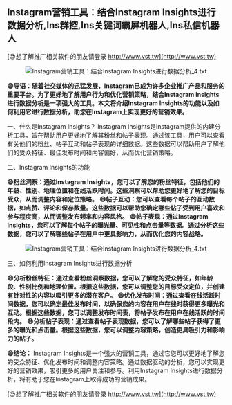 ## **Instagram营销工具：结合Instagram Insights进行数据分析,Ins群控,Ins关键词霸屏机器人,Ins私信机器人**

[😍想了解推广相关软件的朋友请登录 http://www.vst.tw](http://www.vst.tw)

 <center><img src="https://vst.tw/MP4/tuiguang/png/6.png" alt="Instagram营销工具：结合Instagram Insights进行数据分析_4.txt"></center>

**😄导语：随着社交媒体的迅猛发展，Instagram已成为许多企业推广产品和服务的重要平台。为了更好地了解用户行为和优化营销策略，结合Instagram Insights进行数据分析是一项强大的工具。本文将介绍Instagram Insights的功能以及如何利用它进行数据分析，助您在Instagram上实现更好的营销效果。**

一、什么是Instagram Insights？
Instagram Insights是Instagram提供的内建分析工具，旨在帮助用户更好地了解其粉丝和帖子表现。通过该工具，用户可以查看有关他们的粉丝、帖子互动和帖子表现的详细数据。这些数据可以帮助用户了解他们的受众特征、最佳发布时间和内容偏好，从而优化营销策略。

二、Instagram Insights的功能

**😄粉丝洞察：通过Instagram Insights，您可以了解您的粉丝特征，包括他们的年龄、性别、地理位置和在线活跃时间。这些洞察可以帮助您更好地了解您的目标受众，从而调整内容和定位策略。**
**😄帖子互动：您可以查看每个帖子的互动数据，如点赞、评论和保存数量。这些数据可以帮助您确定哪些帖子受到用户喜欢和参与程度高，从而调整发布频率和内容风格。**
**😄帖子表现：通过Instagram Insights，您可以了解每个帖子的曝光量、可见性和点击量等数据。通过分析这些数据，您可以了解哪些帖子在用户中更具影响力，从而优化您的内容战略。**

 <center><img src="https://vst.tw/MP4/tuiguang/png/6.png" alt="Instagram营销工具：结合Instagram Insights进行数据分析_4.txt"></center>

三、如何利用Instagram Insights进行数据分析

**😄分析粉丝特征：通过查看粉丝洞察数据，您可以了解您的受众特征，如年龄段、性别比例和地理位置。根据这些数据，您可以调整您的目标受众定位，并创建有针对性的内容以吸引更多的潜在客户。**
**😄优化发布时间：通过查看在线活跃时间数据，您可以确定最佳发布时间，以确保您的内容在用户在线时获得更多曝光和互动。根据这些数据，您可以调整发布时间表，将帖子发布在用户在线活跃的时间段内。**
**😄分析帖子表现：通过查看帖子表现数据，您可以了解哪些帖子获得了更多的曝光和点击量。根据这些数据，您可以调整内容策略，创造更具吸引力和影响力的帖子。**

**😄结论：**
Instagram Insights是一个强大的营销工具，通过它您可以更好地了解您的受众特征、优化发布时间和调整内容策略。通过数据驱动的分析，您可以实现更好的营销效果，吸引更多的用户关注和参与。利用Instagram Insights进行数据分析，将有助于您在Instagram上取得成功的营销成果。

[😍想了解推广相关软件的朋友请登录 http://www.vst.tw](http://www.vst.tw)



